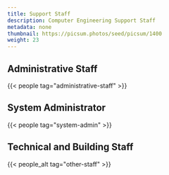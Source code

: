 ```yaml
---
title: Support Staff
description: Computer Engineering Support Staff
metadata: none
thumbnail: https://picsum.photos/seed/picsum/1400
weight: 23
---
```


## Administrative Staff

{{< people tag="administrative-staff" >}}

## System Administrator

{{< people tag="system-admin" >}}

## Technical and Building Staff

{{< people_alt tag="other-staff" >}}
